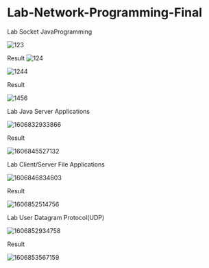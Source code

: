 # Lab-Network-Programming-Final

Lab Socket JavaProgramming

![123](https://user-images.githubusercontent.com/62991197/100747078-29310200-3414-11eb-9468-e2cf94948d67.jpg)

Result
![124](https://user-images.githubusercontent.com/62991197/100748223-a5781500-3415-11eb-9050-3aace0e2b7dc.jpg)

![1244](https://user-images.githubusercontent.com/62991197/100748694-36e78700-3416-11eb-9247-f50c266481f5.jpg)

Result

![1456](https://user-images.githubusercontent.com/62991197/100752858-a90e9a80-341b-11eb-96c0-a17d4466fa08.jpg)

Lab Java Server Applications

![1606832933866](https://user-images.githubusercontent.com/62991197/100753511-74e7a980-341c-11eb-8f36-fb582a5cd877.jpg)

Result

![1606845527132](https://user-images.githubusercontent.com/62991197/100778506-ad49b080-3439-11eb-8b6f-8dfcddd0fc6c.jpg)

Lab Client/Server File Applications

![1606846834603](https://user-images.githubusercontent.com/62991197/100780865-dddf1980-343c-11eb-9cd0-c0497a04e62f.jpg)

Result

![1606852514756](https://user-images.githubusercontent.com/62991197/100790051-dffba500-3449-11eb-94aa-6da057a0da17.jpg)

Lab User Datagram Protocol(UDP)

![1606852934758](https://user-images.githubusercontent.com/62991197/100790734-d0309080-344a-11eb-803b-f923513cda6c.jpg)

Result

![1606853567159](https://user-images.githubusercontent.com/62991197/100791835-55687500-344c-11eb-9797-0a58a56a2b63.jpg)

